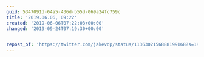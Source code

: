```yaml
---
guid: 5347091d-64a5-436d-b55d-069a24fc759c
title: '2019.06.06, 09:22'
created: '2019-06-06T07:22:03+00:00'
changed: '2019-09-24T07:19:30+00:00'


repost_of: 'https://twitter.com/jakevdp/status/1136302156888199168?s=19'
---
```


